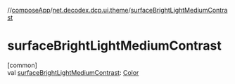 //[composeApp](../../index.md)/[net.decodex.dcp.ui.theme](index.md)/[surfaceBrightLightMediumContrast](surface-bright-light-medium-contrast.md)

# surfaceBrightLightMediumContrast

[common]\
val [surfaceBrightLightMediumContrast](surface-bright-light-medium-contrast.md): [Color](https://developer.android.com/reference/kotlin/androidx/compose/ui/graphics/Color.html)
